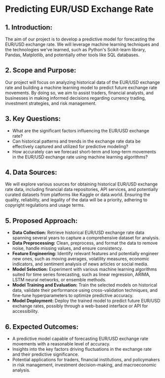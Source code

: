 # Predicting EUR/USD Exchange Rate

## 1. Introduction:
The aim of our project is to develop a predictive model for forecasting the EUR/USD exchange rate. We will leverage machine learning techniques and the technologies we've learned, such as Python's Scikit-learn library, Pandas, Matplotlib, and potentially other tools like SQL databases.

## 2. Scope and Purpose:
Our project will focus on analyzing historical data of the EUR/USD exchange rate and building a machine learning model to predict future exchange rate movements. By doing so, we aim to assist traders, financial analysts, and businesses in making informed decisions regarding currency trading, investment strategies, and risk management.

## 3. Key Questions:
- What are the significant factors influencing the EUR/USD exchange rate?
- Can historical patterns and trends in the exchange rate data be effectively captured and utilized for predictive modeling?
- How accurately can we forecast short-term and long-term movements in the EUR/USD exchange rate using machine learning algorithms?

## 4. Data Sources:
We will explore various sources for obtaining historical EUR/USD exchange rate data, including financial data repositories, API services, and potentially curated datasets from platforms like Kaggle or data.world. Ensuring the quality, reliability, and legality of the data will be a priority, adhering to copyright regulations and usage terms.

## 5. Proposed Approach:
- **Data Collection:** Retrieve historical EUR/USD exchange rate data spanning several years to capture a comprehensive dataset for analysis.
- **Data Preprocessing:** Clean, preprocess, and format the data to remove noise, handle missing values, and ensure consistency.
- **Feature Engineering:** Identify relevant features and potentially engineer new ones, such as moving averages, volatility measures, economic indicators, and sentiment analysis of news articles or social media.
- **Model Selection:** Experiment with various machine learning algorithms suited for time series forecasting, such as linear regression, ARIMA, LSTM neural networks, or ensemble methods.
- **Model Training and Evaluation:** Train the selected models on historical data, validate their performance using cross-validation techniques, and fine-tune hyperparameters to optimize predictive accuracy.
- **Model Deployment:** Deploy the trained model to predict future EUR/USD exchange rates, possibly through a web-based interface or API for accessibility.

## 6. Expected Outcomes:
- A predictive model capable of forecasting EUR/USD exchange rate movements with a reasonable level of accuracy.
- Insights into the key factors driving fluctuations in the exchange rate and their predictive significance.
- Potential applications for traders, financial institutions, and policymakers in risk management, investment decision-making, and macroeconomic analysis.
